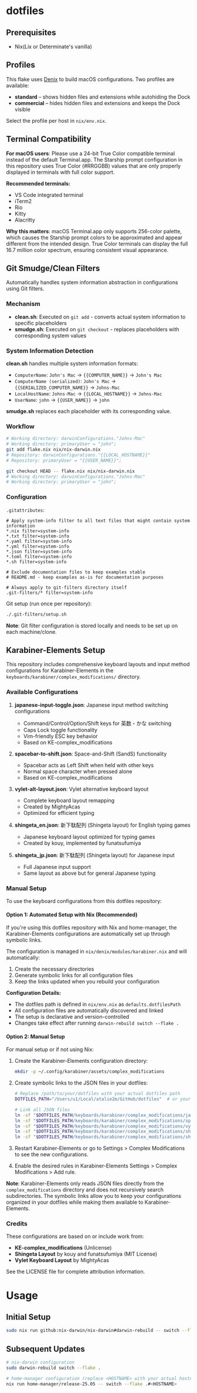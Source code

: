 # dotfiles

## Prerequisites
- Nix(Lix or Determinate's vanilla)

## Profiles

This flake uses [Denix](https://github.com/yunfachi/denix) to build macOS configurations.
Two profiles are available:

- **standard** – shows hidden files and extensions while autohiding the Dock
- **commercial** – hides hidden files and extensions and keeps the Dock visible

Select the profile per host in `nix/env.nix`.

## Terminal Compatibility

**For macOS users**: Please use a 24-bit True Color compatible terminal instead of the default Terminal.app. The Starship prompt configuration in this repository uses True Color (#RRGGBB) values that are only properly displayed in terminals with full color support.

**Recommended terminals:**
- VS Code integrated terminal
- iTerm2
- Rio
- Kitty
- Alacritty

**Why this matters**: macOS Terminal.app only supports 256-color palette, which causes the Starship prompt colors to be approximated and appear different from the intended design. True Color terminals can display the full 16.7 million color spectrum, ensuring consistent visual appearance.

## Git Smudge/Clean Filters

Automatically handles system information abstraction in configurations using Git filters.

### Mechanism

- **clean.sh**: Executed on `git add` - converts actual system information to specific placeholders
- **smudge.sh**: Executed on `git checkout` - replaces placeholders with corresponding system values

### System Information Detection

**clean.sh** handles multiple system information formats:
- `ComputerName`: `John's Mac` → `{{COMPUTER_NAME}}` → `John's Mac`
- `ComputerName (serialized)`: `John's Mac` → `{{SERIALIZED_COMPUTER_NAME}}` → `Johns-Mac`
- `LocalHostName`: `Johns-Mac` → `{{LOCAL_HOSTNAME}}` → `Johns-Mac`
- `UserName`: `john` → `{{USER_NAME}}` → `john`

**smudge.sh** replaces each placeholder with its corresponding value.

### Workflow

```bash
# Working directory: darwinConfigurations."Johns-Mac"
# Working directory: primaryUser = "john";
git add flake.nix nix/nix-darwin.nix
# Repository: darwinConfigurations."{{LOCAL_HOSTNAME}}"
# Repository: primaryUser = "{{USER_NAME}}";

git checkout HEAD -- flake.nix nix/nix-darwin.nix
# Working directory: darwinConfigurations."Johns-Mac"
# Working directory: primaryUser = "john";
```

### Configuration

`.gitattributes`:
```
# Apply system-info filter to all text files that might contain system information
*.nix filter=system-info
*.txt filter=system-info
*.yaml filter=system-info
*.yml filter=system-info
*.json filter=system-info
*.toml filter=system-info
*.sh filter=system-info

# Exclude documentation files to keep examples stable
# README.md - keep examples as-is for documentation purposes

# Always apply to git-filters directory itself
.git-filters/* filter=system-info
```

Git setup (run once per repository):
```bash
./.git-filters/setup.sh
```

**Note**: Git filter configuration is stored locally and needs to be set up on each machine/clone.

## Karabiner-Elements Setup

This repository includes comprehensive keyboard layouts and input method configurations for Karabiner-Elements in the `keyboards/karabiner/complex_modifications/` directory.

### Available Configurations

1. **japanese-input-toggle.json**: Japanese input method switching configurations
   - Command/Control/Option/Shift keys for 英数・かな switching
   - Caps Lock toggle functionality
   - Vim-friendly ESC key behavior
   - Based on KE-complex_modifications

2. **spacebar-to-shift.json**: Space-and-Shift (SandS) functionality
   - Spacebar acts as Left Shift when held with other keys
   - Normal space character when pressed alone
   - Based on KE-complex_modifications

3. **vylet-alt-layout.json**: Vylet alternative keyboard layout
   - Complete keyboard layout remapping
   - Created by MightyAcas
   - Optimized for efficient typing

4. **shingeta_en.json**: 新下駄配列 (Shingeta layout) for English typing games
   - Japanese keyboard layout optimized for typing games
   - Created by kouy, implemented by funatsufumiya

5. **shingeta_jp.json**: 新下駄配列 (Shingeta layout) for Japanese input
   - Full Japanese input support
   - Same layout as above but for general Japanese typing

### Manual Setup

To use the keyboard configurations from this dotfiles repository:

#### Option 1: Automated Setup with Nix (Recommended)

If you're using this dotfiles repository with Nix and home-manager, the Karabiner-Elements configurations are automatically set up through symbolic links.

The configuration is managed in `nix/denix/modules/karabiner.nix` and will automatically:
1. Create the necessary directories
2. Generate symbolic links for all configuration files
3. Keep the links updated when you rebuild your configuration

**Configuration Details:**
- The dotfiles path is defined in `nix/env.nix` as `defaults.dotfilesPath`
- All configuration files are automatically discovered and linked
- The setup is declarative and version-controlled
- Changes take effect after running `darwin-rebuild switch --flake .`

#### Option 2: Manual Setup

For manual setup or if not using Nix:

1. Create the Karabiner-Elements configuration directory:
   ```bash
   mkdir -p ~/.config/karabiner/assets/complex_modifications
   ```

2. Create symbolic links to the JSON files in your dotfiles:
   ```bash
   # Replace /path/to/your/dotfiles with your actual dotfiles path
   DOTFILES_PATH="/Users/u1/Local/atalie2m/GitHub/dotfiles"  # or your actual path

   # Link all JSON files
   ln -sf "$DOTFILES_PATH/keyboards/karabiner/complex_modifications/japanese-input-toggle.json" ~/.config/karabiner/assets/complex_modifications/
   ln -sf "$DOTFILES_PATH/keyboards/karabiner/complex_modifications/spacebar-to-shift.json" ~/.config/karabiner/assets/complex_modifications/
   ln -sf "$DOTFILES_PATH/keyboards/karabiner/complex_modifications/vylet-alt-layout.json" ~/.config/karabiner/assets/complex_modifications/
   ln -sf "$DOTFILES_PATH/keyboards/karabiner/complex_modifications/shingeta/shingeta_en.json" ~/.config/karabiner/assets/complex_modifications/
   ln -sf "$DOTFILES_PATH/keyboards/karabiner/complex_modifications/shingeta/shingeta_jp.json" ~/.config/karabiner/assets/complex_modifications/
   ```

3. Restart Karabiner-Elements or go to Settings > Complex Modifications to see the new configurations.

4. Enable the desired rules in Karabiner-Elements Settings > Complex Modifications > Add rule.


**Note**: Karabiner-Elements only reads JSON files directly from the `complex_modifications` directory and does not recursively search subdirectories. The symbolic links allow you to keep your configurations organized in your dotfiles while making them available to Karabiner-Elements.

### Credits

These configurations are based on or include work from:
- **KE-complex_modifications** (Unlicense)
- **Shingeta Layout** by kouy and funatsufumiya (MIT License)
- **Vylet Keyboard Layout** by MightyAcas

See the LICENSE file for complete attribution information.

# Usage

## Initial Setup
```bash
sudo nix run github:nix-darwin/nix-darwin#darwin-rebuild -- switch --flake .
```

## Subsequent Updates
```bash
# nix-darwin configuration
sudo darwin-rebuild switch --flake .

# home-manager configuration (replace <HOSTNAME> with your actual hostname)
nix run home-manager/release-25.05 -- switch --flake .#<HOSTNAME>
```
